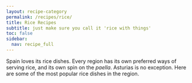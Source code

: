```yaml
---
layout: recipe-category
permalink: /recipes/rice/
title: Rice Recipes
subtitle: just make sure you call it 'rice with things'
toc: false
sidebar:
  nav: recipe_full
---
```

Spain loves its rice dishes. Every region has its own preferred ways of serving rice, and its own spin on the *paella*. Asturias is no exception. Here are some of the most popular rice dishes in the region. 

